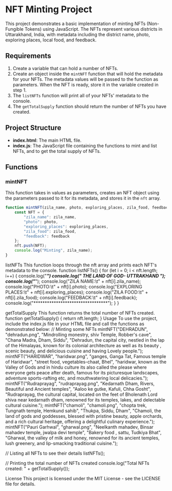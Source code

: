 # NFT Minting Project

This project demonstrates a basic implementation of minting NFTs (Non-Fungible Tokens) using JavaScript. The NFTs represent various districts in Uttarakhand, India, with metadata including the district name, photo, exploring places, local food, and feedback.

## Requirements

1. Create a variable that can hold a number of NFTs.
2. Create an object inside the `mintNFT` function that will hold the metadata for your NFTs. The metadata values will be passed to the function as parameters. When the NFT is ready, store it in the variable created in step 1.
3. The `listNFTs` function will print all of your NFTs' metadata to the console.
4. The `getTotalSupply` function should return the number of NFTs you have created.

## Project Structure

- **index.html**: The main HTML file.
- **index.js**: The JavaScript file containing the functions to mint and list NFTs, and to get the total supply of NFTs.

## Functions

### mintNFT

This function takes in values as parameters, creates an NFT object using the parameters passed to it for its metadata, and stores it in the `nft` array.

```javascript
function mintNFT(zila_name, photo, exploring_places, zila_food, feedback) {
    const NFT = {
        "zila_name": zila_name,
        "photo": photo,
        "exploring_places": exploring_places,
        "zila_food": zila_food,
        "feedback": feedback
    };
    nft.push(NFT);
    console.log("Minting", zila_name);
}
```
listNFTs
This function loops through the nft array and prints each NFT's metadata to the console.
function listNFTs() {
    for (let i = 0; i < nft.length; i++) {
        console.log("**********************************")
        console.log("*   THE LAND OF GOD- UTTRAKHAND   *");
        console.log("**********************************");
        console.log("ZILA NAME:\t" + nft[i].zila_name);
        console.log("PHOTO:\t" + nft[i].photo);
        console.log("EXPLORING PLACES:\t" + nft[i].exploring_places);
        console.log("ZILA FOOD:\t" + nft[i].zila_food);
        console.log("FEEDBACK:\t" + nft[i].feedback);
        console.log("*********************************");
    }
}

getTotalSupply
This function returns the total number of NFTs created.
function getTotalSupply() {
    return nft.length;
}
Usage
To use the project, include the index.js file in your HTML file and call the functions as demonstrated below:
// Minting some NFTs
mintNFT("DEHRADUN", "dehradun.png", "Mindrolling monestry, shiv Temple, Robber's cave", "Chana Madra, Dham, Siddu", "Dehradun, the capital city, nestled in the lap of the Himalayas, known for its colonial architecture as well as its beauty , scenic beauty, and delicious cuisine and having Lovely people.");
mintNFT("HARIDWAR", "haridwar.png", "ganges, Ganga Tat, Famous temple of Haridwar", "street food, vegetables-chaat, Bhel", "haridwar, known as the Valley of Gods and in hindu culture its also called the please where everyone gets peace after death, famous for its picturesque landscapes, adventure sports-rafting etc, and mouthwatering local delicacies.");
mintNFT("Rudraprayag", "rudraprayag.png", "Kedarnath Dham, Rivers, Beautiful and Ancient temples", "Aaloo ke gutke, Kafuli, Chha Gosht", "Rudraprayag, the cultural capital, located on the feet of Bholenath Lord shiva near kedarnath dham, renowned for its temples, lakes, and delectable cultural cuisine.");
mintNFT("chamoli", "chamoli.png", "chopta trek, Tungnath temple, Hemkund sahib", "Thukpa, Siddu, Dham", "Chamoli, the land of gods and goddesses, blessed with pristine beauty, apple orchards, and a rich cultural heritage, offering a delightful culinary experience.");
mintNFT("Pauri Garhwal", "gharwal.png", "Neelkanth mahadev, Binsar mahadev temple, jwalpa devi temple", "Bakery food , sattu, Tudkiya Bhat", "Gharwal, the valley of milk and honey, renowned for its ancient temples, lush greenery, and lip-smacking traditional cuisine.");

// Listing all NFTs to see their details
listNFTs();

// Printing the total number of NFTs created
console.log("Total NFTs created: " + getTotalSupply());

License
This project is licensed under the MIT License - see the LICENSE file for details.
